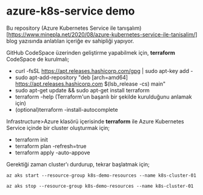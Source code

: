 # azure-k8s-service demo

Bu repository (Azure Kubernetes Service ile tanışalım)[https://www.minepla.net/2020/08/azure-kubernetes-service-ile-tanisalim/] blog yazısında anlatılan içeriğe ev sahipliği yapıyor.

GitHub CodeSpace üzerinden geliştirme yapabilmek için, __terraform__ CodeSpace de kurulmalı;
- curl -fsSL https://apt.releases.hashicorp.com/gpg | sudo apt-key add -
- sudo apt-add-repository "deb [arch=amd64] https://apt.releases.hashicorp.com $(lsb_release -cs) main"
- sudo apt-get update && sudo apt-get install terraform
- terraform -help (Terraform'un başarılı bir şekilde kurulduğunu anlamak için)
- (optional)terraform -install-autocomplete

Infrastructure>Azure klasörü içerisinde __terraform__ ile Azure Kubernetes Service içinde bir cluster oluşturmak için;
- terraform init
- terraform plan -refresh=true 
- terraform apply -auto-appove


Gerektiği zaman cluster'ı durdurup, tekrar başlatmak için;
```
az aks start --resource-group k8s-demo-resources --name k8s-cluster-01

az aks stop --resource-group k8s-demo-resources --name k8s-cluster-01
```
